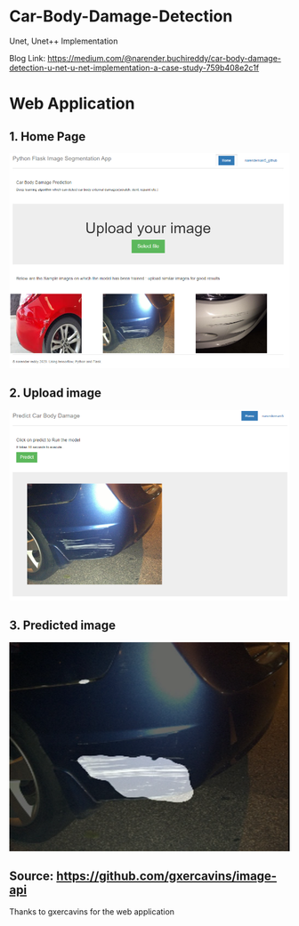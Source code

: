 # Car-Body-Damage-Detection
Unet, Unet++ Implementation


Blog Link: https://medium.com/@narender.buchireddy/car-body-damage-detection-u-net-u-net-implementation-a-case-study-759b408e2c1f

# Web Application
## 1. Home Page
![](images/home_page.PNG)
## 2. Upload image
![](images/upload_image.PNG)
## 3. Predicted image
![](images/predict.PNG)
## Source:  https://github.com/gxercavins/image-api
Thanks to gxercavins for the web application
